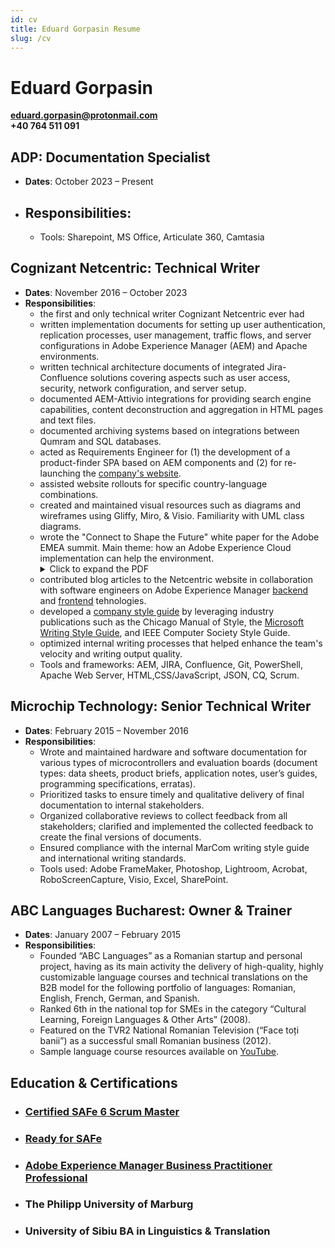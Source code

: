 ```yaml
---
id: cv
title: Eduard Gorpasin Resume
slug: /cv
---
```


# Eduard Gorpasin
**eduard.gorpasin@protonmail.com**  
**+40 764 511 091**

## ADP: Documentation Specialist
- **Dates**: October 2023 – Present
- **Responsibilities**:
  - 
  - Tools: Sharepoint, MS Office, Articulate 360, Camtasia

## Cognizant Netcentric: Technical Writer
- **Dates**: November 2016 – October 2023
- **Responsibilities**:
  - the first and only technical writer Cognizant Netcentric ever had
  - written implementation documents for setting up user authentication, replication processes, user management, traffic flows, and server configurations in Adobe Experience Manager (AEM) and Apache environments.
  - written technical architecture documents of integrated Jira-Confluence solutions covering aspects such as user access, security, network configuration, and server setup.
  - documented AEM-Attivio integrations for providing search engine capabilities, content deconstruction and aggregation in HTML pages and text files.
  - documented archiving systems based on integrations between Qumram and SQL databases. 
  - acted as Requirements Engineer for (1) the development of a product-finder SPA based on AEM components and (2) for re-launching the [company's website](https://www.netcentric.biz). 
  - assisted website rollouts for specific country-language combinations.
  - created and maintained visual resources such as diagrams and wireframes using Gliffy, Miro, & Visio. Familiarity with UML class diagrams.
  - wrote the "Connect to Shape the Future" white paper for the Adobe EMEA summit. Main theme: how an Adobe Experience Cloud implementation can help the environment.
    <details>
        <summary>Click to expand the PDF</summary>
        <object
            data="/pdfs/sample-whitepaper.pdf"
            type="application/pdf"
            width="100%"
            height="500px">
            <p>Your browser does not support PDFs. <a href="/pdfs/sample.pdf">Download the PDF</a>.</p>
        </object>
    </details>
  - contributed blog articles to the Netcentric website in collaboration with
    software engineers on Adobe Experience Manager [backend](https://www.netcentric.biz/insights/2019/04/aem-backend) and [frontend](https://www.netcentric.biz/insights/2019/02/aem-frontend) tehnologies.
  - developed a [company style guide](/style-guide.md) by leveraging industry publications such as the Chicago Manual of Style, the [Microsoft Writing Style Guide](https://learn.microsoft.com/en-us/style-guide/welcome/), and IEEE Computer Society Style Guide.
  - optimized internal writing processes that helped enhance the team's velocity
    and writing output quality.
  - Tools and frameworks: AEM, JIRA, Confluence, Git, PowerShell, Apache Web Server, HTML,CSS/JavaScript, JSON, CQ, Scrum.

## Microchip Technology: Senior Technical Writer
- **Dates**: February 2015 – November 2016
- **Responsibilities**:
  - Wrote and maintained hardware and software documentation for various
    types of microcontrollers and evaluation boards (document types: data sheets,
    product briefs, application notes, user’s guides, programming specifications,
    erratas).
  - Prioritized tasks to ensure timely and qualitative delivery of final
    documentation to internal stakeholders.
  - Organized collaborative reviews to collect feedback from all stakeholders;
    clarified and implemented the collected feedback to create the final versions of documents.
  - Ensured compliance with the internal MarCom writing style guide and
    international writing standards.
  - Tools used: Adobe FrameMaker, Photoshop, Lightroom, Acrobat,
    RoboScreenCapture, Visio, Excel, SharePoint.

## ABC Languages Bucharest: Owner & Trainer
- **Dates**: January 2007 – February 2015
- **Responsibilities**:
  - Founded “ABC Languages” as a Romanian startup and personal project, having as its main activity the delivery of high-quality, highly customizable language courses and technical translations on the B2B model for the following portfolio of languages: Romanian, English, French, German, and Spanish.
  - Ranked 6th in the national top for SMEs in the category “Cultural Learning, Foreign Languages & Other Arts” (2008).
  - Featured on the TVR2 National Romanian Television (“Face toți banii”) as a successful small Romanian business (2012).
  - Sample language course resources available on [YouTube](https://www.youtube.com/playlist?list=PLXbhABqRdRgXRsQewytv7uYexIDTFUuK6). 

## Education & Certifications
- ### [Certified SAFe 6 Scrum Master](/PDFs/safe-certificate.pdf) 
- ### [Ready for SAFe](https://www.credly.com/badges/f793b1d8-81f0-4631-8c74-2c7bed99266b/public_url)
- ### [Adobe Experience Manager Business Practitioner Professional](https://www.credly.com/badges/d7158999-137e-4cd5-afc2-f2f9425b1d0c/linked_in_profile)
- ### The Philipp University of Marburg 
- ### University of Sibiu BA in Linguistics & Translation